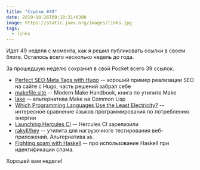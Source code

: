 ```yaml
---
title: "Ссылки #49"
date: 2019-10-26T09:18:31+0300
image: https://static.juev.org/images/links.jpg
tags:
  - links
---
```

Идет 49 неделя с момента, как я решил публиковать ссылки в своем блоге. Осталось всего несколько недель до года.

За прошедшую неделю сохранил в свой Pocket всего 39 ссылок.

* [Perfect SEO Meta Tags with Hugo](https://www.skcript.com/svr/perfect-seo-meta-tags-with-hugo/) -- хороший пример реализации SEO на сайте с Hugo, часть решений забрал себе
* [makefile.site](https://makefile.site) -- Modern Make Handbook, книга по утилите Make
* [lake](http://quickdocs.org/lake/) -- альтернатива Make на Common Lisp
* [Which Programming Languages Use the Least Electricity?](https://thenewstack.io/which-programming-languages-use-the-least-electricity/) -- интересное сравнение языков программирования по потреблению энергии
* [Launching Hercules CI](https://blog.hercules-ci.com/2019/10/22/launching-hercules-ci/) -- Hercules CI зарелизили
* [rakyll/hey](https://github.com/rakyll/hey) -- утилита для нагрузочного тестирования веб-приложений. Альтернатива `ab`.
* [Fighting spam with Haskell](https://engineering.fb.com/security/fighting-spam-with-haskell/) -- про использование Haskell при идентификации спама.

Хорошей вам недели!
